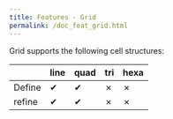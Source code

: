 ```yaml
---
title: Features - Grid
permalink: /doc_feat_grid.html
---
```


Grid supports the following cell structures:

|           | line | quad | tri | hexa |
|-----------|------|------|-----|------|
| Define    | &#10004; | &#10004; | &#x2717; | &#x2717; |
| refine    | &#10004; | &#10004; | &#x2717; | &#x2717; |



